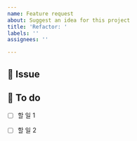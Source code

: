 ```yaml
---
name: Feature request
about: Suggest an idea for this project
title: 'Refactor: '
labels: ''
assignees: ''

---
```


## 🍰 Issue
<!-- 이슈에 대한 내용을 설명해주세요. -->

## 🍩 To do
- [ ] 할 일 1
- [ ] 할 일 2


<!-- 우측 project 설정해주세요. -->
